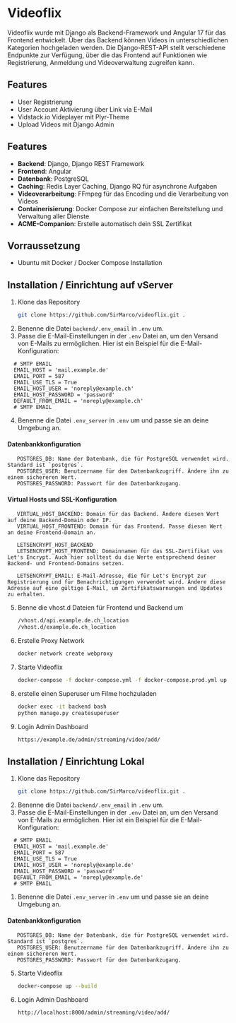 # Videoflix

Videoflix wurde mit Django als Backend-Framework und Angular 17 für das Frontend entwickelt.
Über das Backend können Videos in unterschiedlichen Kategorien hochgeladen werden. Die Django-REST-API stellt verschiedene Endpunkte zur Verfügung, über die das Frontend auf Funktionen wie Registrierung, Anmeldung und Videoverwaltung zugreifen kann.

## Features

- User Registrierung
- User Account Aktivierung über Link via E-Mail
- Vidstack.io Videplayer mit Plyr-Theme
- Upload Videos mit Django Admin

## Features

- **Backend**: Django, Django REST Framework
- **Frontend**: Angular
- **Datenbank**: PostgreSQL
- **Caching**: Redis Layer Caching, Django RQ für asynchrone Aufgaben
- **Videoverarbeitung**: FFmpeg für das Encoding und die Verarbeitung von Videos
- **Containerisierung**: Docker Compose zur einfachen Bereitstellung und Verwaltung aller Dienste
- **ACME-Companion**: Erstelle automatisch dein SSL Zertifikat

## Vorraussetzung

- Ubuntu mit Docker / Docker Compose Installation

## Installation / Einrichtung auf vServer

1. Klone das Repository
   ```bash
   git clone https://github.com/SirMarco/videoflix.git .
   ```
2. Benenne die Datei `backend/.env_email` in `.env` um.
3. Passe die E-Mail-Einstellungen in der `.env` Datei an, um den Versand von E-Mails zu ermöglichen. Hier ist ein Beispiel für die E-Mail-Konfiguration:

```properties
  # SMTP EMAIL
  EMAIL_HOST = 'mail.example.de'
  EMAIL_PORT = 587
  EMAIL_USE_TLS = True
  EMAIL_HOST_USER = 'noreply@example.ch'
  EMAIL_HOST_PASSWORD = 'password'
  DEFAULT_FROM_EMAIL = 'noreply@example.ch'
  # SMTP EMAIL
```

4. Benenne die Datei `.env_server` in `.env` um und passe sie an deine Umgebung an.

#### Datenbankkonfiguration

```properties
   POSTGRES_DB: Name der Datenbank, die für PostgreSQL verwendet wird. Standard ist `postgres`.
   POSTGRES_USER: Benutzername für den Datenbankzugriff. Ändere ihn zu einem sichereren Wert.
   POSTGRES_PASSWORD: Passwort für den Datenbankzugang.
```

#### Virtual Hosts und SSL-Konfiguration

```properties
   VIRTUAL_HOST_BACKEND: Domain für das Backend. Ändere diesen Wert auf deine Backend-Domain oder IP.
   VIRTUAL_HOST_FRONTEND: Domain für das Frontend. Passe diesen Wert an deine Frontend-Domain an.

   LETSENCRYPT_HOST_BACKEND
   LETSENCRYPT_HOST_FRONTEND: Domainnamen für das SSL-Zertifikat von Let's Encrypt. Auch hier solltest du die Werte entsprechend deiner Backend- und Frontend-Domains setzen.

   LETSENCRYPT_EMAIL: E-Mail-Adresse, die für Let's Encrypt zur Registrierung und für Benachrichtigungen verwendet wird. Ändere diese Adresse auf eine gültige E-Mail, um Zertifikatswarnungen und Updates zu erhalten.
```

5. Benne die vhost.d Dateien für Frontend und Backend um
   ```bash
   /vhost.d/api.example.de.ch_location
   /vhost.d/example.de.ch_location
   ```
6. Erstelle Proxy Network
   ```bash
   docker network create webproxy
   ```
7. Starte Videoflix
   ```bash
   docker-compose -f docker-compose.yml -f docker-compose.prod.yml up --build
   ```
8. erstelle einen Superuser um Filme hochzuladen
   ```bash
   docker exec -it backend bash
   python manage.py createsuperuser
   ```
9. Login Admin Dashboard
   ```bash
   https://example.de/admin/streaming/video/add/
   ```

## Installation / Einrichtung Lokal

1. Klone das Repository
   ```bash
   git clone https://github.com/SirMarco/videoflix.git .
   ```
2. Benenne die Datei `backend/.env_email` in `.env` um.
3. Passe die E-Mail-Einstellungen in der `.env` Datei an, um den Versand von E-Mails zu ermöglichen. Hier ist ein Beispiel für die E-Mail-Konfiguration:

```properties
  # SMTP EMAIL
  EMAIL_HOST = 'mail.example.de'
  EMAIL_PORT = 587
  EMAIL_USE_TLS = True
  EMAIL_HOST_USER = 'noreply@example.de'
  EMAIL_HOST_PASSWORD = 'password'
  DEFAULT_FROM_EMAIL = 'noreply@example.de'
  # SMTP EMAIL
```

1. Benenne die Datei `.env_server` in `.env` um und passe sie an deine Umgebung an.

#### Datenbankkonfiguration

```properties
   POSTGRES_DB: Name der Datenbank, die für PostgreSQL verwendet wird. Standard ist `postgres`.
   POSTGRES_USER: Benutzername für den Datenbankzugriff. Ändere ihn zu einem sichereren Wert.
   POSTGRES_PASSWORD: Passwort für den Datenbankzugang.
```

5. Starte Videoflix
   ```bash
   docker-compose up --build
   ```
6. Login Admin Dashboard
   ```bash
   http://localhost:8000/admin/streaming/video/add/
   ```
